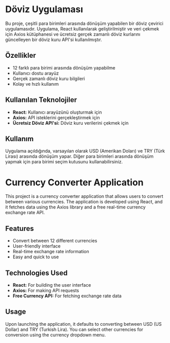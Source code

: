 # Döviz Uygulaması

Bu proje, çeşitli para birimleri arasında dönüşüm yapabilen bir döviz çevirici uygulamasıdır. Uygulama, React kullanılarak geliştirilmiştir ve veri çekmek için Axios kütüphanesi ve ücretsiz gerçek zamanlı döviz kurlarını güncelleyen bir döviz kuru API'si kullanılmıştır.

## Özellikler

- 12 farklı para birimi arasında dönüşüm yapabilme
- Kullanıcı dostu arayüz
- Gerçek zamanlı döviz kuru bilgileri
- Kolay ve hızlı kullanım

## Kullanılan Teknolojiler

- **React:** Kullanıcı arayüzünü oluşturmak için
- **Axios:** API isteklerini gerçekleştirmek için
- **Ücretsiz Döviz API'si:** Döviz kuru verilerini çekmek için

## Kullanım

Uygulama açıldığında, varsayılan olarak USD (Amerikan Doları) ve TRY (Türk Lirası) arasında dönüşüm yapar. Diğer para birimleri arasında dönüşüm yapmak için para birimi seçim kutusunu kullanabilirsiniz.

# Currency Converter Application

This project is a currency converter application that allows users to convert between various currencies. The application is developed using React, and it fetches data using the Axios library and a free real-time currency exchange rate API.

## Features

-   Convert between 12 different currencies
-   User-friendly interface
-   Real-time exchange rate information
-   Easy and quick to use

## Technologies Used

-   **React:** For building the user interface
-   **Axios:** For making API requests
-   **Free Currency API:** For fetching exchange rate data

## Usage

Upon launching the application, it defaults to converting between USD (US Dollar) and TRY (Turkish Lira). You can select other currencies for conversion using the currency dropdown menu.

